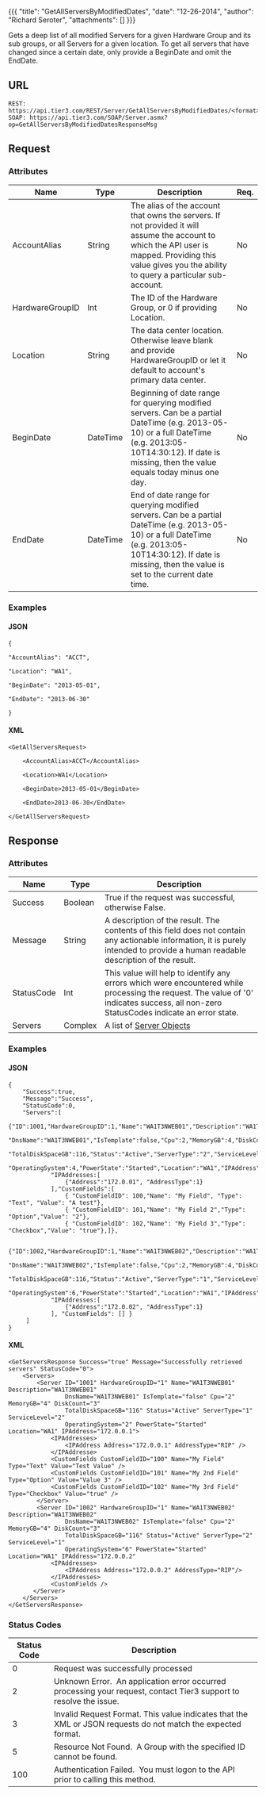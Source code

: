 {{{
  "title": "GetAllServersByModifiedDates",
  "date": "12-26-2014",
  "author": "Richard Seroter",
  "attachments": []
}}}

Gets a deep list of all modified Servers for a given Hardware Group and its sub groups, or all Servers for a given location. To get all servers that have changed since a certain date, only provide a BeginDate and omit the EndDate.

## URL

    REST: https://api.tier3.com/REST/Server/GetAllServersByModifiedDates/<format>
    SOAP: https://api.tier3.com/SOAP/Server.asmx?op=GetAllServersByModifiedDatesResponseMsg

## Request

### Attributes

<table>
    <thead>
    <tr>
      <th>Name</th>
      <th>Type</th>
      <th>Description</th>
      <th>Req.</th>
    </tr>
  </thead>
  <tbody>
    <tr>
      <td>AccountAlias</td>
      <td>String</td>
      <td>The alias of the account that owns the servers. If not provided it will assume the account to which the API user is mapped. Providing this value gives you the ability to query a particular sub-account.</td>
      <td>No</td>
    </tr>
    <tr>
      <td>HardwareGroupID</td>
      <td>Int</td>
      <td>The ID of the Hardware Group, or 0 if providing Location.</td>
      <td>No</td>
    </tr>
    <tr>
      <td>Location</td>
      <td>String</td>
      <td>The data center location.&nbsp; Otherwise leave blank and provide HardwareGroupID or let it default to account's primary data center.</td>
      <td>No</td>
    </tr>
    <tr>
      <td>BeginDate</td>
      <td>DateTime</td>
      <td>Beginning of date range for querying modified servers. Can be a partial DateTime (e.g. 2013-05-10) or a full DateTime (e.g. 2013:05-10T14:30:12). If date is missing, then the value equals today minus one day.</td>
      <td>No</td>
    </tr>
    <tr>
      <td>EndDate</td>
      <td>DateTime</td>
      <td>End of date range for querying modified servers. Can be a partial DateTime (e.g. 2013-05-10) or a full DateTime (e.g. 2013:05-10T14:30:12). If date is missing, then the value is set to the current date time.&nbsp;</td>
      <td>No</td>
    </tr>
  </tbody>
</table>

### Examples

#### JSON

    { 

    "AccountAlias": "ACCT",

    "Location": "WA1",

    "BeginDate": "2013-05-01",

    "EndDate": "2013-06-30"

    }

#### XML

    <GetAllServersRequest>

        <AccountAlias>ACCT</AccountAlias>

        <Location>WA1</Location>

        <BeginDate>2013-05-01</BeginDate>

        <EndDate>2013-06-30</EndDate>

    </GetAllServersRequest>

## Response

### Attributes

<table>
  <thead>
  <tr>
    <th>Name</th>
    <th>Type</th>
    <th>Description</th>
  </tr>
</thead>
<tbody>
    <tr>
      <td>Success</td>
      <td>Boolean</td>
      <td>True if the request was successful, otherwise False.</td>
    </tr>
    <tr>
      <td>Message</td>
      <td>String</td>
      <td>A description of the result. The contents of this field does not contain any actionable information, it is purely intended to provide a human readable description of the result.</td>
    </tr>
    <tr>
      <td>StatusCode</td>
      <td>Int</td>
      <td>This value will help to identify any errors which were encountered while processing the request. The value of '0' indicates success, all non-zero StatusCodes indicate an error state.</td>
    </tr>
    <tr>
      <td>Servers</td>
      <td>Complex</td>
      <td>A list of&nbsp;<a href="/entries/23105126-Server-Object" target="_blank">Server Objects</a>
      </td>
    </tr>
  </tbody>
</table>

### Examples

#### JSON

    {
        "Success":true,
        "Message":"Success",
        "StatusCode":0,
        "Servers":[
            {"ID":1001,"HardwareGroupID":1,"Name":"WA1T3NWEB01","Description":"WA1T3NWEB01",
                "DnsName":"WA1T3NWEB01","IsTemplate":false,"Cpu":2,"MemoryGB":4,"DiskCount":3,
                "TotalDiskSpaceGB":116,"Status":"Active","ServerType":"2","ServiceLevel":"1",
                "OperatingSystem":4,"PowerState":"Started","Location":"WA1","IPAddress":"172.0.0.1"
                "IPAddresses:[
                    {"Address":"172.0.01", "AddressType":1}
                ],"CustomFields":[
                    { "CustomFieldID": 100,"Name": "My Field", "Type": "Text", "Value": "A test"},
                    { "CustomFieldID": 101,"Name": "My Field 2","Type": "Option","Value": "2"},
                    { "CustomFieldID": 102,"Name": "My Field 3","Type": "Checkbox","Value": "true"},]},

            {"ID":1002,"HardwareGroupID":1,"Name":"WA1T3NWEB02","Description":"WA1T3NWEB02",
                "DnsName":"WA1T3NWEB02","IsTemplate":false,"Cpu":2,"MemoryGB":4,"DiskCount":3,
                "TotalDiskSpaceGB":116,"Status":"Active","ServerType":"1","ServiceLevel":"2",
                "OperatingSystem":6,"PowerState":"Started","Location":"WA1","IPAddress":"172.0.0.2"
                "IPAddresses:[
                    {"Address":"172.0.02", "AddressType":1}
                ], "CustomFields": [] }
         ]
    }

#### XML

    <GetServersResponse Success="true" Message="Successfully retrieved servers" StatusCode="0">
        <Servers>
            <Server ID="1001" HardwareGroupID="1" Name="WA1T3NWEB01" Description="WA1T3NWEB01" 
                    DnsName="WA1T3NWEB01" IsTemplate="false" Cpu="2" MemoryGB="4" DiskCount="3" 
                    TotalDiskSpaceGB="116" Status="Active" ServerType="1" ServiceLevel="2" 
                    OperatingSystem="2" PowerState="Started" Location="WA1" IPAddress="172.0.0.1">
                <IPAddresses>
                    <IPAddress Address="172.0.0.1" AddressType="RIP" />
                </IPAddresse>
                <CustomFields CustomFieldID="100" Name="My Field" Type="Text" Value="Test Value" />
                <CustomFields CustomFieldID="101" Name="My 2nd Field" Type="Option" Value="Value 3" />
                <CustomFields CustomFieldID="102" Name="My 3rd Field" Type="Checkbox" Value="true" />
            </Server>
            <Server ID="1002" HardwareGroupID="1" Name="WA1T3NWEB02" Description="WA1T3NWEB02" 
                    DnsName="WA1T3NWEB02" IsTemplate="false" Cpu="2" MemoryGB="4" DiskCount="3" 
                    TotalDiskSpaceGB="116" Status="Active" ServerType="2" ServiceLevel="1" 
                    OperatingSystem="6" PowerState="Started" Location="WA1" IPAddress="172.0.0.2"
                <IPAddresses>
                    <IPAddress Address="172.0.0.2" AddressType="RIP"/>
                </IPAddresses>
                <CustomFields />
           </Server>
        </Servers> 
    </GetServersResponse>

### Status Codes

<table>
    <thead>
  <tr>
    <th>Status Code</th>
    <th>Description</th>
  </tr>
  </thead>
  <tbody>
    <tr>
      <td>0</td>
      <td>Request was successfully processed</td>
    </tr>
    <tr>
      <td>2</td>
      <td>Unknown Error. &nbsp;An application error occurred processing your request, contact Tier3 support to resolve the issue.</td>
    </tr>
    <tr>
      <td>3</td>
      <td>Invalid Request Format. This value indicates that the XML or JSON requests do not match the expected format.</td>
    </tr>
    <tr>
      <td>5</td>
      <td>Resource Not Found. &nbsp;A Group with the specified ID cannot be found.</td>
    </tr>
    <tr>
      <td>100</td>
      <td>Authentication Failed. &nbsp;You must logon to the API prior to calling this method.</td>
    </tr>
  </tbody>
</table>
